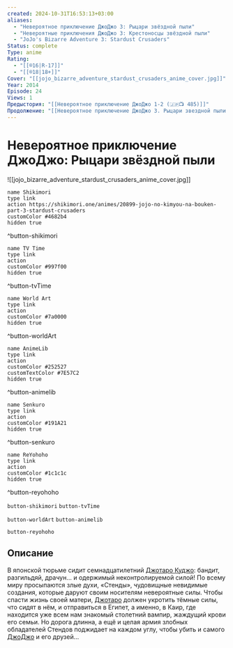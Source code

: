 ```yaml
---
created: 2024-10-31T16:53:13+03:00
aliases:
  - "Невероятное приключение ДжоДжо 3: Рыцари звёздной пыли"
  - "Невероятные приключения ДжоДжо 3: Крестоносцы звёздной пыли"
  - "JoJo's Bizarre Adventure 3: Stardust Crusaders"
Status: complete
Type: anime
Rating:
  - "[[®️16|R-17]]"
  - "[[®️18|18+]]"
Cover: "[[jojo_bizarre_adventure_stardust_crusaders_anime_cover.jpg]]"
Year: 2014
Episode: 24
Views: 1
Предыстория: "[[Невероятное приключение ДжоДжо 1-2 (🇯🇵📺 485)]]"
Продолжение: "[[Невероятное приключение ДжоДжо 3. Рыцари звездной пыли 2 (🇯🇵📺 487)]]"
---
```


# Невероятное приключение ДжоДжо: Рыцари звёздной пыли

![[jojo_bizarre_adventure_stardust_crusaders_anime_cover.jpg]]

```button
name Shikimori
type link
action https://shikimori.one/animes/20899-jojo-no-kimyou-na-bouken-part-3-stardust-crusaders
customColor #4682b4
hidden true
```
^button-shikimori

```button
name TV Time
type link
action 
customColor #997f00
hidden true
```
^button-tvTime

```button
name World Art
type link
action 
customColor #7a0000
hidden true
```
^button-worldArt

```button
name AnimeLib
type link
action 
customColor #252527
customTextColor #7E57C2
hidden true
```
^button-animelib

```button
name Senkuro
type link
action 
customColor #191A21
hidden true
```
^button-senkuro

```button
name ReYohoho
type link
action 
customColor #1c1c1c
hidden true
```
^button-reyohoho



`button-shikimori` `button-tvTime`

`button-worldArt` `button-animelib`

`button-reyohoho`

## Описание

В японской тюрьме сидит семнадцатилетний [Джотаро Куджо](https://shikimori.one/characters/4003-joutarou-kuujou): бандит, разгильдяй, драчун... и одержимый неконтролируемой силой! По всему миру просыпаются злые духи, «Стенды», чудовищные невидимые создания, которые даруют своим носителям невероятные силы. Чтобы спасти жизнь своей матери, [Джотаро](https://shikimori.one/characters/4003-joutarou-kuujou) должен укротить тёмные силы, что сидят в нём, и отправиться в Египет, а именно, в Каир, где находится уже всем нам знакомый столетний вампир, жаждущий крови его семьи. Но дорога длинна, а ещё и целая армия злобных обладателей Стендов поджидает на каждом углу, чтобы убить и самого [ДжоДжо](https://shikimori.one/characters/4003-joutarou-kuujou) и его друзей...
